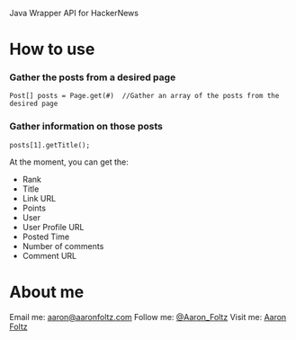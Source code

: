 Java Wrapper API for HackerNews

# How to use

### Gather the posts from a desired page
	Post[] posts = Page.get(#)	//Gather an array of the posts from the desired page

### Gather information on those posts
	posts[1].getTitle();

At the moment, you can get the:

* Rank
* Title
* Link URL
* Points
* User
* User Profile URL
* Posted Time
* Number of comments
* Comment URL
	
# About me

Email me: [aaron@aaronfoltz.com](mailto:aaron@aaronfoltz.com)
Follow me: [@Aaron_Foltz](http://twitter.com/Aaron_Foltz)
Visit me: [Aaron Foltz](http://www.aaronfoltz.com)
